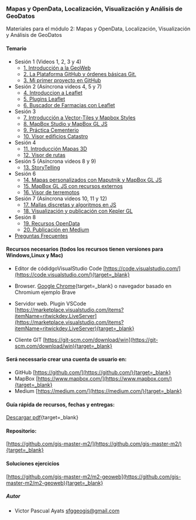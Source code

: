 ### Mapas y OpenData, Localización, Visualización y Análisis de GeoDatos

Materiales para el módulo 2: Mapas y OpenData, Localización, Visualización y Análisis de GeoDatos


#### Temario

* Sesión 1 (Videos 1, 2, 3 y 4)
  * [1. Introducción a la GeoWeb](introduccion_a_las_tecnologias_geoweb)
  * [2. La Plataforma GitHub y órdenes básicas Git.](introduccion_github)
  * [3. Mi primer proyecto en GitHub](taller_github)
* Sesión 2 (Asíncrona videos 4, 5 y 7)
  * [4. Introduccion a Leaflet](introduccion_a_leaflet)
  * [5. Plugins Leaflet](plugins_leaflet)
  * [6. Buscador de Farmacias con Leaflet](farmacias_leaflet)
* Sesión 3  
  * [7. Introducción a Vector-Tiles y Mapbox Styles](introduccion_a_vector_tiles)
  * [8. MapBox Studio y MapBox GL JS](introduccion_a_mapbox)
  * [9. Práctica Cementerio](practica_cementerio)
  * [10. Visor edificios Catastro](visor_catastro)
* Sesión 4
  * [11. Introducción Mapas 3D](introduccion_mapas_3d)
  * [12. Visor de rutas](visor_rutas)
* Sesión 5 (Asíncrona videos 8 y 9)
  * [13. StoryTelling](storytelling)
* Sesión 6
  * [14. Mapas personalizados con Maputnik y MapBox GL JS](introduccion_maputnik)
  * [15. MapBox GL JS con recursos externos](mapbox_avanzado)
  * [16. Visor de terremotos](mapbox_avanzado)
* Sesión 7 (Asíncrona videos 10, 11 y 12)
  * [17. Mallas discretas y algoritmos en JS](mallas_discretas_algoritmos)
  * [18. Visualización y publicación con Kepler GL](visualizacion_con_kepler_gl)
* Sesión 8
  * [19. Recursos OpenData](recursos_open_data)
  * [20. Publicación en Medium](visualizacion_con_kepler_gl)
* [Preguntas Frecuentes](faq)


#### Recursos necesarios (todos los recursos tienen versiones para Windows,Linux y Mac)

* Editor de códidgoVisualStudio Code [https://code.visualstudio.com/](https://code.visualstudio.com/){target=_blank}

* Browser. [Google Chrome](https://www.google.com/chrome/){target=_blank} o navegador basado en Chromium ejemplo Brave 

* Servidor web. Plugin VSCode [https://marketplace.visualstudio.com/items?itemName=ritwickdey.LiveServer](https://marketplace.visualstudio.com/items?itemName=ritwickdey.LiveServer){target=_blank}

* Cliente GIT [https://git-scm.com/download/win](https://git-scm.com/download/win){target=_blank}

#### Será necessario crear una  cuenta de usuario en:

* GitHub [https://github.com/](https://github.com/){target=_blank}
* MapBox [https://www.mapbox.com/](https://www.mapbox.com/){target=_blank}
* Medium [https://medium.com/](https://medium.com/){target=_blank}


#### Guía rápida de recursos, fechas y entregas:
[Descargar pdf](presentacion/guiarapida.pdf){target=_blank}



#### Repositorio:
[https://github.com/gis-master-m2/](https://github.com/gis-master-m2/){target=_blank}

#### Soluciones ejercicios
[https://github.com/gis-master-m2/m2-geoweb](https://github.com/gis-master-m2/m2-geoweb){target=_blank}

##### Autor
* Victor Pascual Ayats sfggeogis@gmail.com